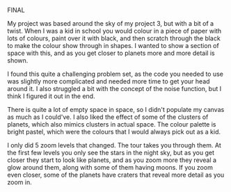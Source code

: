 FINAL

My project was based around the sky of my project 3, but with a bit of a twist. When I was a kid in school you would colour in a piece of paper with lots of colours, paint over it with black, and then scratch through the black to make the colour show through in shapes. I wanted to show a section of space with this, and as you get closer to planets more and more detail is shown.

I found this quite a challenging problem set, as the code you needed to use was slightly more complicated and needed more time to get your head around it. I also struggled a bit with the concept of the noise function, but I think I figured it out in the end.

There is quite a lot of empty space in space, so I didn't populate my canvas as much as I could've. I also liked the effect of some of the clusters of planets, which also mimics clusters in actual space. The colour palette is bright pastel, which were the colours that I would always pick out as a kid.

I only did 5 zoom levels that changed. The tour takes you through them. At the first few levels you only see the stars in the night sky, but as you get closer they start to look like planets, and as you zoom more they reveal a glow around them, along with some of them having moons. If you zoom even closer, some of the planets have craters that reveal more detail as you zoom in.
